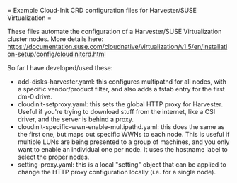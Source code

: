 = Example Cloud-Init CRD configuration files for Harvester/SUSE Virtualization =

These files automate the configuration of a Harvester/SUSE Virtualization cluster nodes.
More details here: https://documentation.suse.com/cloudnative/virtualization/v1.5/en/installation-setup/config/cloudinitcrd.html

So far I have developed/used these:
* add-disks-harvester.yaml: this configures multipathd for all nodes, with a specific vendor/product filter, and also adds a fstab entry for the first dm-0 drive.
* cloudinit-setproxy.yaml: this sets the global HTTP proxy for Harvester. Useful if you're trying to download stuff from the internet, like a CSI driver, and the server is behind a proxy.
* cloudinit-specific-wwn-enable-multipathd.yaml: this does the same as the first one, but maps out specific WWNs to each node. This is useful if multiple LUNs are being presented to a group of machines, and you only want to enable an individual one per node. It uses the hostname label to select the proper nodes.
* setting-proxy.yaml: this is a local "setting" object that can be applied to change the HTTP proxy configuration locally (i.e. for a single node).


